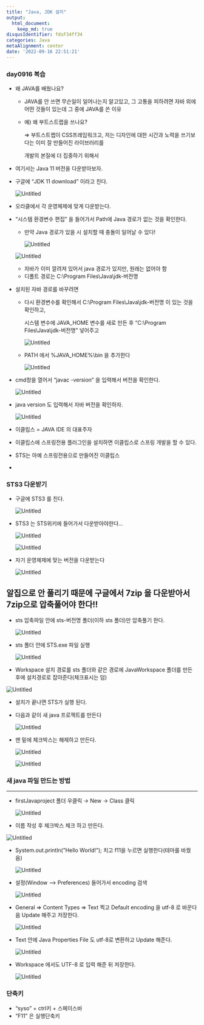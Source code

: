 ```yaml
---
title: "Java, JDK 설치"
output:
  html_document:
    keep_md: true
disqusIdentifier: fdsF34ff34
categories: Java
metaAlignment: center
date: '2022-09-16 22:51:21'
---
```


### day0916 복습
<!-- excerpt -->
- 왜 JAVA를 배웠나요?
    - JAVA를 안 쓰면 무슨일이 일어나는지 알고있고, 그 고통을 피하려면 자바 외에 어떤 것들이 있는데 그 중에 JAVA를 쓴 이유
    - 예) 왜 부트스트랩을 쓰나요?
        
        ⇒ 부트스트랩이 CSS프레임워크고, 저는 디자인에 대한 시간과 노력을 쓰기보다는 이미 잘 만들어진 라이브러리를
        
        개발의 본질에 더 집중하기 위해서
        

- 여기서는 Java 11 버전을 다운받아보자.
- 구글에 “JDK 11 download” 이라고 친다.
    
    ![Untitled](/images/day0916/Untitled.png)
    
- 오라클에서 각 운영체제에 맞게 다운받는다.

- “시스템 환경변수 편집” 을 들어가서 Path에 Java 경로가 없는 것을 확인한다.
    - 만약 Java 경로가 있을 시 설치할 때 충돌이 일어날 수 있다!
        
        ![Untitled](/images/day0916/Untitled%201.png)
        
    
    ![Untitled](/images/day0916/Untitled%202.png)
    
    - 자바가 이미 깔려져 있어서 java 경로가 있지만, 원래는 없어야 함
    - 디폴트 경로는 C:\Program Files\Java\jdk-버전명

- 설치된 자바 경로를 바꾸려면
    - 다시 환경변수를 확인해서 C:\Program Files\Java\jdk-버전명  이 있는 것을 확인하고,
        
        시스템 변수에 JAVA_HOME 변수를 새로 만든 후 “C:\Program Files\Java\jdk-버전명” 넣어주고
        
        ![Untitled](/images/day0916/Untitled%203.png)
        
    
    - PATH 에서 %JAVA_HOME%\bin  을 추가한다
        
        ![Untitled](/images/day0916/Untitled%204.png)
        

- cmd창을 열어서 “javac -version” 을 입력해서 버전을 확인한다.
    
    ![Untitled](/images/day0916/Untitled%205.png)
    

- java version 도 입력해서 자바 버전을 확인하자.
    
    ![Untitled](/images/day0916/Untitled%206.png)
    
- 이클립스 = JAVA IDE 의 대표주자
- 이클립스에 스프링전용 플러그인을 설치하면 이클립스로 스프링 개발을 할 수 있다.
- STS는 아예 스프링전용으로 만들어진 이클립스
- 

### STS3 다운받기

- 구글에 STS3 를 친다.
    
    ![Untitled](/images/day0916/Untitled%207.png)
    

- STS3 는 STS위키에 들어가서 다운받아야한다…
    
    ![Untitled](/images/day0916/Untitled%208.png)
    
    ![Untitled](/images/day0916/Untitled%209.png)
    
- 자기 운영체제에 맞는 버전을 다운받는다
    
    ![Untitled](/images/day0916/Untitled%2010.png)
    

## 알집으로 안 풀리기 때문에 구글에서 7zip 을 다운받아서 7zip으로 압축풀어야 한다!!

- sts 압축파일 안에 sts-버전명 폴더(이하 sts 폴더)만 압축풀기 한다.
    
    ![Untitled](/images/day0916/Untitled%2011.png)
    
- sts 폴더 안에 STS.exe 파일 실행
    
    ![Untitled](/images/day0916/Untitled%2012.png)
    

- Workspace 설치 경로를 sts 폴더와 같은 경로에 JavaWorkspace 폴더를 만든 후에 설치경로로 잡아준다(체크표시는 덤)

![Untitled](/images/day0916/Untitled%2013.png)

- 설치가 끝나면 STS가 실행 된다.
- 다음과 같이 새 java 프로젝트를 만든다
    
    ![Untitled](/images/day0916/Untitled%2014.png)
    

- 맨 밑에 체크박스는 해제하고 만든다.
    
    ![Untitled](/images/day0916/Untitled%2015.png)
    
    ![Untitled](/images/day0916/Untitled%2016.png)
    

### 새 java 파일 만드는 방법

---

- firstJavaproject 폴더 우클릭 → New → Class 클릭
    
    ![Untitled](/images/day0916/Untitled%2017.png)
    
- 이름 작성 후 체크박스 체크 하고 만든다.

![Untitled](/images/day0916/Untitled%2018.png)

- System.out.println(”Hello World!”);  치고 f11을 누르면 실행한다(테마를 바꿨음)
    
    ![Untitled](/images/day0916/Untitled%2019.png)
    

- 설정(Window  —> Preferences) 들어가서 encoding 검색
    
    ![Untitled](/images/day0916/Untitled%2020.png)
    

- General ⇒ Content Types ⇒ Text 찍고 Default encoding 을 utf-8 로 바꾼다음 Update 해주고 저장한다.
    
    ![Untitled](/images/day0916/Untitled%2021.png)
    

- Text 안에 Java Properties File 도 utf-8로 변환하고 Update 해준다.
    
    ![Untitled](/images/day0916/Untitled%2022.png)
    

- Workspace 에서도 UTF-8 로 입력 해준 뒤 저장한다.
    
    ![Untitled](/images/day0916/Untitled%2023.png)
    

### 단축키

- “syso” + ctrl키 + 스페이스바
- “F11” 은 실행단축키